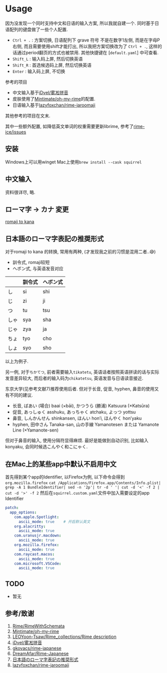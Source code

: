 # Usage

因为没发现一个同时支持中文和日语的输入方案, 所以我就自建一个. 同时基于日语配列的键盘做了一些个人配置.

- `Ctrl + .` : 方案切换, 日语配列下 grave 符号 不是在数字1左侧, 而是在字母P右侧, 而且需要使用shift才能打出, 所以我把方案切换改为了 `Ctrl + .`, 这样的话通过period翻页的方式也被禁用. 其他快捷键在 [`default.yaml`] 中可查看.
- `Shift_L` : 输入码上屏, 然后切换英语
- `Shift_R` : 首选候选码上屏, 然后切换英语
- `Enter` : 输入码上屏, 不切换

参考的项目

- 中文输入基于[iDvel/雾凇拼音](https://github.com/iDvel/rime-ice)
- 皮肤使用了[Mintimate/oh-my-rime](https://github.com/Mintimate/oh-my-rime)的配置.
- 日语输入基于[lazyfoxchan/rime-jaroomaji](https://github.com/lazyfoxchan/rime-jaroomaji)

其他参考的项目在文末.

其中一些额外配置, 如降低英文单词的权重需要更新librime, 参考了[rime-ice/issues](https://github.com/iDvel/rime-ice/issues/133)
## 安装
Windows上可以用winget
Mac上使用`brew install --cask squirrel`

## 中文输入

资料很详尽, 略.

## ローマ字 -> カナ 変更

[romaji to kana](romaji-to-kana.md)

## 日本語のローマ字表記の推奨形式

对于romaji to kana 的转换, 常用有两种, (才发现我之前的习惯是混用二者..😅)

- 訓令式, romaji较短
- ヘボン式, 与英语发音对应

|      | 訓令式 | ヘボン式 |
| ---- | ------ | -------- |
| し   | si     | shi      |
| じ   | zi     | ji       |
| つ   | tu     | tsu      |
| しゃ | sya    | sha      |
| じゃ | zya    | ja       |
| ちょ | tyo    | cho      |
| しょ | syo    | sho      |

以上为例子.

另一例, 对于`ちかてつ`, 前者需要输入`tikatetu`, 英语话者按照英语拼读的话与实际发音差异较大, 而后者的输入码为`chikatetsu`, 英语发音与日语读音接近.

东京大学(见参考文献7)推荐使用后者. 但对于长音, 促音, hyphen, 鼻音的使用又有不同的建议.

- 长音, ばあい (場合) baai (×bāi), かつうら (勝浦) Katsuura (×Katsūra)
- 促音, あっしゅく asshuku, あっちゃく atchaku, よっつ yottsu
- 鼻音, しんかんせん shinkansen, ほんい hon’i, ほんやく hon’yaku
- hyphen, 田中さん Tanaka-san, 山の手線 Yamanotesen または Yamanote Line (×Yamanote-sen)

但对于鼻音的输入, 使用分隔符显得麻烦. 最好是能做到自动识别, 比如输入konyaku, 会同时候选こんやく和こにゃく.

## 在Mac上的某些app中默认不启用中文

首先得到某个app的Identifier, 以Firefox为例, 以下命令会得到`org.mozilla.firefox`
`cat /Applications/Firefox.app/Contents/Info.plist| grep -A 1 BundleIdentifier| sed -n '2p'| tr -d ' '| cut -d '<' -f 2 | cut -d '>' -f 2`
然后在`squirrel.custom.yaml`文件中加入需要设定的app Identifier
```yaml
patch:
  app_options:
    com.apple.Spotlight:
      ascii_mode: true    # 开启默认英文
    org.alacritty:
      ascii_mode: true
    com.uranusjr.macdown:
      ascii_mode: true
    org.mozilla.firefox:
      ascii_mode: true
    com.raycast.macos:
      ascii_mode: true
    com.microsoft.VSCode:
      ascii_mode: true
```

## TODO

- 暂无

## 参考/致谢

1. [Rime/RimeWithSchemata](https://github.com/rime/home/wiki/RimeWithSchemata)
2. [Mintimate/oh-my-rime](https://github.com/Mintimate/oh-my-rime)
3. [LEOYoon-Tsaw/Rime_collections/Rime description](https://github.com/LEOYoon-Tsaw/Rime_collections/blob/master/Rime_description.md)
4. [iDvel/雾凇拼音](https://github.com/iDvel/rime-ice)
5. [gkovacs/rime-japanese](https://github.com/gkovacs/rime-japanese)
6. [DreamAfar/Rime-Japanese ](https://github.com/DreamAfar/Rime-Japanese)
7. [日本語のローマ字表記の推奨形式](https://park.itc.u-tokyo.ac.jp/eigo/UT-Komaba-Nihongo-no-romaji-hyoki-v1.pdf)
8. [lazyfoxchan/rime-jaroomaji](https://github.com/lazyfoxchan/rime-jaroomaji)
